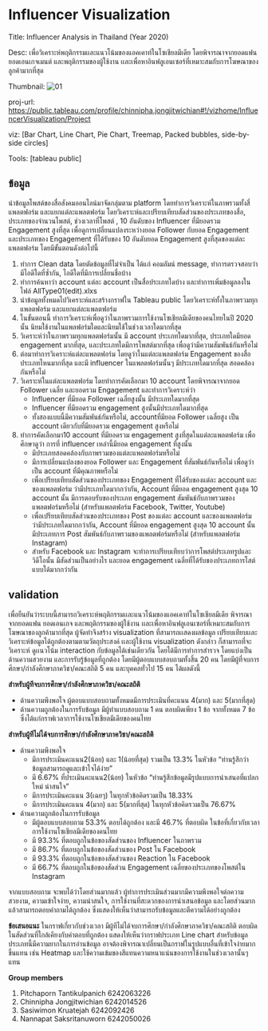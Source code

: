 # Influencer Visualization
Title: Influencer Analysis in Thailand (Year 2020)

Desc: เพื่อวิเคราะห์พฤติกรรมเเละแนวโน้มของแอคเคาท์ในโซเชียลมีเดีย โดยพิจารณาจากยอดแฟน ยอดเอนเกจเมนต์ และพฤติกรรมของผู้ใช้งาน เเละเพื่อหาอินฟลูเอนเซอร์ที่เหมาะสมกับการโฆษณาของลูกค้ามากที่สุด

Thumbnail: ![01](https://user-images.githubusercontent.com/83717717/117168629-87fb0d00-adf2-11eb-9619-02cba710d326.png)

proj-url: https://public.tableau.com/profile/chinnipha.jongjitwichian#!/vizhome/InfluencerVisualization/Project

viz: [Bar Chart, Line Chart, Pie Chart, Treemap, Packed bubbles, side-by-side circles]

Tools: [tableau public]

## ข้อมูล
นําข้อมูลโพสต์ของสื่อสังคมออนไลน์มาจัดกลุ่มตาม platform โดยทำการวิเคราะห์ในภาพรวมทั้งสี่แพลตฟอร์ม และแยกแต่ละแพลตฟอร์ม โดยวิเคราะห์และเปรียบเทียบสัดส่วนของประเภทของสื่อ, ประเภทของจำนวนโพสต์, ช่วงเวลาที่โพสต์ , 10 อันดับของ Influencer ที่มียอดรวม Engagement สูงที่สุด เพื่อดูการเปลี่ยนแปลงระหว่างยอด Follower กับยอด Engagement และประเภทของ Engagement ที่ได้รับของ 10 อันดับยอด Engagement สูงที่สุดของแต่ละแพลตฟอร์ม 
โดยมีขั้นตอนดังต่อไปนี้
1.	ทำการ Clean data โดยตัดข้อมูลที่ไม่จำเป็น ได้แก่ คอมลัมน์ message, ทำการตรวจสอบว่ามีไอดีใดที่ซ้ำกัน, ไอดีใดที่มีการเปลี่ยนชื่อบ้าง
2.	ทำการค้นหาว่า account แต่ละ account เป็นสื่อประเภทใดบ้าง และทำการเพิ่มข้อมูลลงในไฟล์ AllType01(edit).xlxs 
3.	นำข้อมูลทั้งหมดไปวิเคราะห์และสร้างกราฟใน Tableau public โดยวิเคราะห์ทั้งในภาพรวมทุกแพลตฟอร์ม และแยกแต่ละแพลตฟอร์ม
4.	ในขั้นตอนนี้ ทำการวิเคราะห์เพื่อดูว่าในภาพรวมการใช้งานโซเชียลมีเดียของคนไทยในปี 2020 นั้น นิยมใช้งานในแพลฟอร์มใดและนิยมใช้ในช่วงเวลาใดมากที่สุด 
5.	วิเคราะห์ว่าในภาพรวมทุกแพลตฟอร์มนั้น มี account ประเภทใดมากที่สุด, ประเภทใดมียอด engagement มากที่สุด, และประเภทใดมีการโพสต์มากที่สุด เพื่อดูว่ามีความสัมพันธ์กันหรือไม่
6.	ต่อมาทำการวิเคราะห์แต่ละแพลตฟอร์ม โดยดูว่าในแต่ละแพลตฟอร์ม Engagement ของสื่อประเภทไหนมากที่สุด และมี influencer ในแพลตฟอร์มนั้นๆ มีประเภทใดมากที่สุด สอดคล้องกันหรือไม่
7.	วิเคราะห์ในแต่ละแพลตฟอร์ม โดยทำการคัดเลือกมา 10 account โดยพิจารณาจากยอด Follower เฉลี่ย และยอดรวม Engagement และทำการวิเคราะห์ว่า
	-	Influencer ที่มียอด Follower เฉลี่ยสูงนั้น มีประเภทใดมากที่สุด 
	-	Influencer ที่มียอดรวม engagement สูงนั้นมีประเภทใดมากที่สุด 
	-	ทั้งสองแบบนี้มีความสัมพันธ์กันหรือไม่, accountที่มียอด Follower เฉลี่ยสูง เป็น account เดียวกับที่มียอดรวม engagement สูงหรือไม่
8.	ทำการคัดเลือกมา10 account ที่มียอดรวม engagement สูงที่สุดในแต่ละแพลตฟอร์ม เพื่อศึกษาดูว่า การที่ influencer เหล่านี้มียอด engagement ที่สูงนั้น 
	-	มีประเภทสอดคล้องกับภาพรวมของแต่ละแพลตฟอร์มหรือไม่
	-	มีการเปลี่ยนแปลงของยอด Follower และ Engagement ที่สัมพันธ์กันหรือไม่ เพื่อดูว่าเป็น account ที่มีคุณภาพหรือไม่
	-	เพื่อเปรียบเทียบสัดส่วนของประเภทของ Engagement ที่ได้รับของแต่ละ account และของแพลตฟอร์ม ว่ามีประเภทใดมากกว่ากัน, Account ที่มียอด engagement สูงสุด 10 account นั้น มีการตอบรับของประเภท engagement สัมพันธ์กับภาพรวมของแพลตฟอร์มหรือไม่ (สำหรับแพลตฟอร์ม Facebook, Twitter, Youtube)
	-	เพื่อเปรียบเทียบสัดส่วนของประเภทของ Post ของแต่ละ account และของแพลตฟอร์ม ว่ามีประเภทใดมากกว่ากัน, Account ที่มียอด engagement สูงสุด 10 account นั้น มีประเภทการ Post สัมพันธ์กับภาพรวมของแพลตฟอร์มหรือไม่ (สำหรับแพลตฟอร์ม Instagram)
	-	สำหรับ Facebook และ Instagram  จะทำการเปรียบเทียบว่าการโพสต์ประเภทรูปและวิดีโอนั้น มีสัดส่วนเป็นอย่างไร และยอด engagement เฉลี่ยที่ได้รับของประเภทการโสต์แบบใด้มากกว่ากัน

## validation
เพื่อยืนยันว่าระบบนี้สามารถวิเคราะห์พฤติกรรมเเละแนวโน้มของแอคเคาท์ในโซเชียลมีเดีย พิจารณาจากยอดแฟน ยอดเอนเกจ และพฤติกรรมของผู้ใช้งาน เเละเพื่อหาอินฟลูเอนเซอร์ที่เหมาะสมกับการโฆษณาของลูกค้ามากที่สุด ผู้จัดทําจึงสร้าง visualization ที่สามารถเเสดงผลข้อมูล เปรียบเทียบเเละวิเคราะห์ข้อมูลได้ถูกต้องตามตามวัตถุประสงค์ เเละผู้ใช้งาน visualization ดังกล่าว ก็สามารถที่จะวิเคราะห์ ดูเเนวโน้ม interaction กับข้อมูลได้เช่นเดียวกัน
โดยได้มีการทำการสำรวจ โดยแบ่งเป็นด้านความสวยงาม และการรับรู้ข้อมูลที่ถูกต้อง โดยมีผู้ตอบแบบสอบถามทั้งสิ้น 20 คน 
โดยมีผู้ที่จบการศึกษา/กำลังศึกษาภาควิชา/คณะสถิติ 5 คน และบุคคลทั่วไป 15 คน ได้ผลดังนี้

**สำหรับผู้ทีจบการศึกษา/กำลังศึกษาภาควิชา/คณะสถิติ**
-	ด้านความพึงพอใจ ผู้ตอบแบบสอบถามทั้งหมดมีการประเมินที่คะแนน 4(มาก) และ 5(มากที่สุด)
-	ด้านความถูกต้องในการรับข้อมูล มีผู้ทำแบบสอบถาม 1 คน ตอบผิดเพียง 1 ข้อ จากทั้งหมด 7 ข้อ ซึ่งได้แก่กราฟเวลาการใช้งานโซเชียลมีเดียของคนไทย

**สำหรับผู้ทีไม่ได้จบการศึกษา/กำลังศึกษาภาควิชา/คณะสถิติ**
- ด้านความพึงพอใจ
	-	มีการประเมินคะแนน2(น้อย) และ 1(น้อยที่สุด) รวมเป็น 13.3% ในหัวข้อ “ท่านรู้สึกว่าข้อมูลสามารถดูและเข้าใจได้ง่าย”
	-	มี 6.67% ที่ประเมินคะแนน2(น้อย) ในหัวข้อ “ท่านรู้สึกข้อมูลมีรูปแบบการนำเสนอที่แปลกใหม่ น่าสนใจ”
	-	มีการประเมินคะแนน 3(เฉยๆ) ในทุกหัวข้อคิดรวมเป็น 18.33% 
	-	มีการประเมินคะแนน 4(มาก) และ 5(มากที่สุด) ในทุกหัวข้อคิดรวมเป็น 76.67%
- ด้านความถูกต้องในการรับข้อมูล 
	-	มีผู้ตอบแบบสอบถาม 53.3% ตอบได้ถูกต้อง และมี 46.7% ที่ตอบผิด ในข้อที่เกี่ยวกับเวลาการใช้งานโซเชียลมีเดียของคนไทย
	-	มี 93.3% ที่ตอบถูกในข้อของสัดส่วนของ Influencer ในภาพรวม
	-	มี 86.7% ที่ตอบถูกในข้อของสัดส่วนของ Post ใน Facebook
	-	มี 93.3% ที่ตอบถูกในข้อของสัดส่วนของ Reaction ใน Facebook
	-	มี 66.7% ที่ตอบถูกในข้อของสัดส่วน Engagement เฉลี่ยของประเภทของโพสต์ใน Instagram

จากแบบสอบถาม จะพบได้ว่าโดยส่วนมากแล้ว ผู้ทำการประเมินส่วนมากมีความพึงพอใจต่อความสวยงาม, ความเข้าใจง่าย, ความน่าสนใจ, การใช้งานที่สะดวกของการนำเสนอข้อมูล 
และโดยส่วนมากแล้วสามารถตอบคำถามได้ถูกต้อง ซึ่งแสดงให้เห็นว่าสามารถรับข้อมูลและตีความได้อย่างถูกต้อง

**ข้อเสนอแนะ**
ในกราฟเกี่ยวกับช่วงเวลา มีผู้ทีไม่ได้จบการศึกษา/กำลังศึกษาภาควิชา/คณะสถิติ ตอบผิดในสัดส่วนที่ใกล้เคียงกับคำตอบที่ถูกต้อง แสดงให้เห็นว่ากราฟประเภท Line chart สำหรับข้อมูลประเภทนี้มีความยากในการอ่านข้อมูล อาจต้องพิจารณาเปลี่ยนเป็นกราฟในรูปแบบอื่นที่เข้าใจง่ายมากขึ้นแทน เช่น Heatmap และใช้ความเข้มของสีแทนความหนาแน่นของการใช้งานในช่วงเวลานั้นๆแทน


**Group members**
1. Pitchaporn 	Tantikulpanich 	6242063226
2. Chinnipha 	Jongjitwichian 		6242014526
3. Sasiwimon 	Kruatejah       		6242092426
4. Nannapat 	Saksritanuworn 	6242050026
